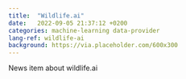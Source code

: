 ```yaml
---
title:  "Wildlife.ai"
date:   2022-09-05 21:37:12 +0200
categories: machine-learning data-provider
lang-ref: wildlife-ai
background: https://via.placeholder.com/600x300
---
```


News item about wildlife.ai